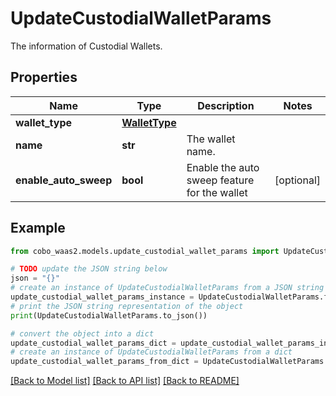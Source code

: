 # UpdateCustodialWalletParams

The information of Custodial Wallets.

## Properties

Name | Type | Description | Notes
------------ | ------------- | ------------- | -------------
**wallet_type** | [**WalletType**](WalletType.md) |  | 
**name** | **str** | The wallet name. | 
**enable_auto_sweep** | **bool** | Enable the auto sweep feature for the wallet | [optional] 

## Example

```python
from cobo_waas2.models.update_custodial_wallet_params import UpdateCustodialWalletParams

# TODO update the JSON string below
json = "{}"
# create an instance of UpdateCustodialWalletParams from a JSON string
update_custodial_wallet_params_instance = UpdateCustodialWalletParams.from_json(json)
# print the JSON string representation of the object
print(UpdateCustodialWalletParams.to_json())

# convert the object into a dict
update_custodial_wallet_params_dict = update_custodial_wallet_params_instance.to_dict()
# create an instance of UpdateCustodialWalletParams from a dict
update_custodial_wallet_params_from_dict = UpdateCustodialWalletParams.from_dict(update_custodial_wallet_params_dict)
```
[[Back to Model list]](../README.md#documentation-for-models) [[Back to API list]](../README.md#documentation-for-api-endpoints) [[Back to README]](../README.md)



